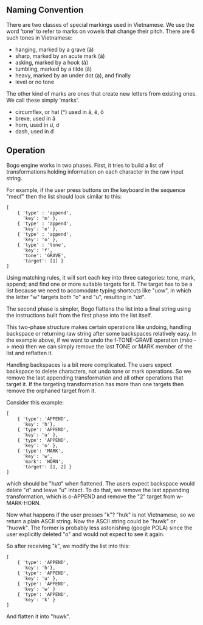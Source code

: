 ## Naming Convention

There are two classes of special markings used in Vietnamese.
We use the word 'tone' to refer to marks on vowels that change
their pitch. There are 6 such tones in Vietnamese:

* hanging, marked by a grave (à)
* sharp, marked by an acute mark (á)
* asking, marked by a hook (ả)
* tumbling, marked by a tilde (ã)
* heavy, marked by an under dot (ạ), and finally
* level or no tone

The other kind of marks are ones that create new letters from
existing ones. We call these simply 'marks'.

* circumflex, or hat (^) used in â, ê, ô
* breve, used in ă
* horn, used in ư, ơ
* dash, used in đ

## Operation

Bogo engine works in two phases. First, it tries to build a list of
transformations holding information on each character in the raw input string.

For example, if the user press buttons on the keyboard in the sequence "meof"
then the list should look similar to this:

    [
        { 'type' : 'append',
          'key': 'm' },
        { 'type' : 'append',
          'key': 'e' },
        { 'type' : 'append',
          'key': 'o' },
        { 'type' : 'tone',
          'key': 'f',
          'tone': 'GRAVE',
          'target': [1] }
    ]

Using matching rules, it will sort each key into three categories: tone, mark,
append; and find one or more suitable targets for it. The target has to be a
list because we need to accomodate typing shortcuts like "uow", in which the
letter "w" targets both "o" and "u", resulting in "ươ".

The second phase is simpler, Bogo flattens the list into a final string using
the instructions built from the first phase into the list itself.

This two-phase structure makes certain operations like undoing, handling
backspace or returning raw string after some backspaces relatively easy. In the
example above, if we want to undo the f-TONE-GRAVE operation (mèo -> meo) then
we can simply remove the last TONE or MARK member of the list and reflatten it.

Handling backspaces is a bit more complicated. The users expect backspace to
delete characters, not undo tone or mark operations. So we remove the last
appending transformation and all other operations that target it. If the
targeting transformation has more than one targets then remove the orphaned
target from it.

Consider this example:

    [
        { 'type': 'APPEND',
          'key': 'h'},
        { 'type': 'APPEND',
          'key': 'u' },
        { 'type': 'APPEND',
          'key': 'o' },
        { 'type': 'MARK',
          'key': 'w',
          'mark': 'HORN',
          'target': [1, 2] }
    ]

which should be "hươ" when flattened. The users expect backspace would delete
"ơ" and leave "ư" intact. To do that, we remove the last appending
transformation, which is o-APPEND and remove the "2" target from w-MARK-HORN.

Now what happens if the user presses "k"? "hưk" is not Vietnamese, so we return
a plain ASCII string. Now the ASCII string could be "huwk" or "huowk". The
former is probably less astonishing (google POLA) since the user explicitly
deleted "o" and would not expect to see it again.

So after receiving "k", we modify the list into this:

    [
        { 'type': 'APPEND',
          'key': 'h'},
        { 'type': 'APPEND',
          'key': 'u' },
        { 'type': 'APPEND',
          'key': 'w' }
        { 'type': 'APPEND',
          'key': 'k' }
    ]

And flatten it into "huwk".
